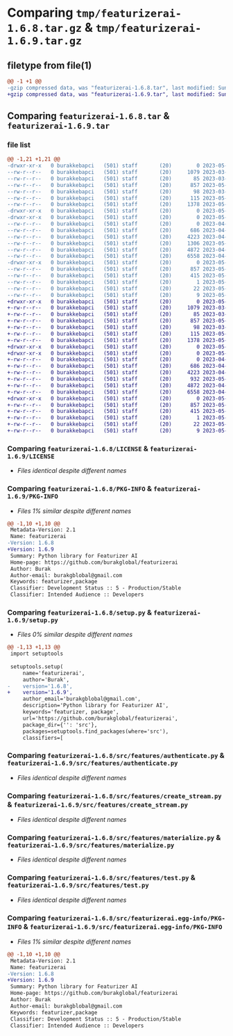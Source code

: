# Comparing `tmp/featurizerai-1.6.8.tar.gz` & `tmp/featurizerai-1.6.9.tar.gz`

## filetype from file(1)

```diff
@@ -1 +1 @@
-gzip compressed data, was "featurizerai-1.6.8.tar", last modified: Sun May 14 02:45:14 2023, max compression
+gzip compressed data, was "featurizerai-1.6.9.tar", last modified: Sun May 14 02:52:36 2023, max compression
```

## Comparing `featurizerai-1.6.8.tar` & `featurizerai-1.6.9.tar`

### file list

```diff
@@ -1,21 +1,21 @@
-drwxr-xr-x   0 burakkebapci   (501) staff       (20)        0 2023-05-14 02:45:14.113171 featurizerai-1.6.8/
--rw-r--r--   0 burakkebapci   (501) staff       (20)     1079 2023-03-26 20:50:31.000000 featurizerai-1.6.8/LICENSE
--rw-r--r--   0 burakkebapci   (501) staff       (20)       85 2023-03-26 20:50:31.000000 featurizerai-1.6.8/MANIFEST.in
--rw-r--r--   0 burakkebapci   (501) staff       (20)      857 2023-05-14 02:45:14.113236 featurizerai-1.6.8/PKG-INFO
--rw-r--r--   0 burakkebapci   (501) staff       (20)       98 2023-03-26 20:50:31.000000 featurizerai-1.6.8/pyproject.toml
--rw-r--r--   0 burakkebapci   (501) staff       (20)      115 2023-05-14 02:45:14.113572 featurizerai-1.6.8/setup.cfg
--rw-r--r--   0 burakkebapci   (501) staff       (20)     1378 2023-05-14 02:45:08.000000 featurizerai-1.6.8/setup.py
-drwxr-xr-x   0 burakkebapci   (501) staff       (20)        0 2023-05-14 02:45:14.109017 featurizerai-1.6.8/src/
-drwxr-xr-x   0 burakkebapci   (501) staff       (20)        0 2023-05-14 02:45:14.112282 featurizerai-1.6.8/src/features/
--rw-r--r--   0 burakkebapci   (501) staff       (20)        0 2023-04-22 17:23:59.000000 featurizerai-1.6.8/src/features/__init__.py
--rw-r--r--   0 burakkebapci   (501) staff       (20)      686 2023-04-22 23:39:43.000000 featurizerai-1.6.8/src/features/authenticate.py
--rw-r--r--   0 burakkebapci   (501) staff       (20)     4223 2023-04-28 19:36:07.000000 featurizerai-1.6.8/src/features/create_stream.py
--rw-r--r--   0 burakkebapci   (501) staff       (20)     1306 2023-05-14 02:44:54.000000 featurizerai-1.6.8/src/features/custom_schema.py
--rw-r--r--   0 burakkebapci   (501) staff       (20)     4872 2023-04-30 04:27:45.000000 featurizerai-1.6.8/src/features/materialize.py
--rw-r--r--   0 burakkebapci   (501) staff       (20)     6558 2023-04-30 00:07:16.000000 featurizerai-1.6.8/src/features/test.py
-drwxr-xr-x   0 burakkebapci   (501) staff       (20)        0 2023-05-14 02:45:14.113049 featurizerai-1.6.8/src/featurizerai.egg-info/
--rw-r--r--   0 burakkebapci   (501) staff       (20)      857 2023-05-14 02:45:14.000000 featurizerai-1.6.8/src/featurizerai.egg-info/PKG-INFO
--rw-r--r--   0 burakkebapci   (501) staff       (20)      415 2023-05-14 02:45:14.000000 featurizerai-1.6.8/src/featurizerai.egg-info/SOURCES.txt
--rw-r--r--   0 burakkebapci   (501) staff       (20)        1 2023-05-14 02:45:14.000000 featurizerai-1.6.8/src/featurizerai.egg-info/dependency_links.txt
--rw-r--r--   0 burakkebapci   (501) staff       (20)       22 2023-05-14 02:45:14.000000 featurizerai-1.6.8/src/featurizerai.egg-info/requires.txt
--rw-r--r--   0 burakkebapci   (501) staff       (20)        9 2023-05-14 02:45:14.000000 featurizerai-1.6.8/src/featurizerai.egg-info/top_level.txt
+drwxr-xr-x   0 burakkebapci   (501) staff       (20)        0 2023-05-14 02:52:36.997644 featurizerai-1.6.9/
+-rw-r--r--   0 burakkebapci   (501) staff       (20)     1079 2023-03-26 20:50:31.000000 featurizerai-1.6.9/LICENSE
+-rw-r--r--   0 burakkebapci   (501) staff       (20)       85 2023-03-26 20:50:31.000000 featurizerai-1.6.9/MANIFEST.in
+-rw-r--r--   0 burakkebapci   (501) staff       (20)      857 2023-05-14 02:52:36.997713 featurizerai-1.6.9/PKG-INFO
+-rw-r--r--   0 burakkebapci   (501) staff       (20)       98 2023-03-26 20:50:31.000000 featurizerai-1.6.9/pyproject.toml
+-rw-r--r--   0 burakkebapci   (501) staff       (20)      115 2023-05-14 02:52:36.997934 featurizerai-1.6.9/setup.cfg
+-rw-r--r--   0 burakkebapci   (501) staff       (20)     1378 2023-05-14 02:50:39.000000 featurizerai-1.6.9/setup.py
+drwxr-xr-x   0 burakkebapci   (501) staff       (20)        0 2023-05-14 02:52:36.994685 featurizerai-1.6.9/src/
+drwxr-xr-x   0 burakkebapci   (501) staff       (20)        0 2023-05-14 02:52:36.996603 featurizerai-1.6.9/src/features/
+-rw-r--r--   0 burakkebapci   (501) staff       (20)        0 2023-04-22 17:23:59.000000 featurizerai-1.6.9/src/features/__init__.py
+-rw-r--r--   0 burakkebapci   (501) staff       (20)      686 2023-04-22 23:39:43.000000 featurizerai-1.6.9/src/features/authenticate.py
+-rw-r--r--   0 burakkebapci   (501) staff       (20)     4223 2023-04-28 19:36:07.000000 featurizerai-1.6.9/src/features/create_stream.py
+-rw-r--r--   0 burakkebapci   (501) staff       (20)      932 2023-05-14 02:52:31.000000 featurizerai-1.6.9/src/features/custom_schema.py
+-rw-r--r--   0 burakkebapci   (501) staff       (20)     4872 2023-04-30 04:27:45.000000 featurizerai-1.6.9/src/features/materialize.py
+-rw-r--r--   0 burakkebapci   (501) staff       (20)     6558 2023-04-30 00:07:16.000000 featurizerai-1.6.9/src/features/test.py
+drwxr-xr-x   0 burakkebapci   (501) staff       (20)        0 2023-05-14 02:52:36.997512 featurizerai-1.6.9/src/featurizerai.egg-info/
+-rw-r--r--   0 burakkebapci   (501) staff       (20)      857 2023-05-14 02:52:36.000000 featurizerai-1.6.9/src/featurizerai.egg-info/PKG-INFO
+-rw-r--r--   0 burakkebapci   (501) staff       (20)      415 2023-05-14 02:52:36.000000 featurizerai-1.6.9/src/featurizerai.egg-info/SOURCES.txt
+-rw-r--r--   0 burakkebapci   (501) staff       (20)        1 2023-05-14 02:52:36.000000 featurizerai-1.6.9/src/featurizerai.egg-info/dependency_links.txt
+-rw-r--r--   0 burakkebapci   (501) staff       (20)       22 2023-05-14 02:52:36.000000 featurizerai-1.6.9/src/featurizerai.egg-info/requires.txt
+-rw-r--r--   0 burakkebapci   (501) staff       (20)        9 2023-05-14 02:52:36.000000 featurizerai-1.6.9/src/featurizerai.egg-info/top_level.txt
```

### Comparing `featurizerai-1.6.8/LICENSE` & `featurizerai-1.6.9/LICENSE`

 * *Files identical despite different names*

### Comparing `featurizerai-1.6.8/PKG-INFO` & `featurizerai-1.6.9/PKG-INFO`

 * *Files 1% similar despite different names*

```diff
@@ -1,10 +1,10 @@
 Metadata-Version: 2.1
 Name: featurizerai
-Version: 1.6.8
+Version: 1.6.9
 Summary: Python library for Featurizer AI
 Home-page: https://github.com/burakglobal/featurizerai
 Author: Burak
 Author-email: burakgblobal@gmail.com
 Keywords: featurizer,package
 Classifier: Development Status :: 5 - Production/Stable
 Classifier: Intended Audience :: Developers
```

### Comparing `featurizerai-1.6.8/setup.py` & `featurizerai-1.6.9/setup.py`

 * *Files 0% similar despite different names*

```diff
@@ -1,13 +1,13 @@
 import setuptools
 
 setuptools.setup(
     name='featurizerai',
     author='Burak',
-    version='1.6.8',
+    version='1.6.9',
     author_email='burakgblobal@gmail.com',
     description='Python library for Featurizer AI',
     keywords='featurizer, package',
     url='https://github.com/burakglobal/featurizerai',
     package_dir={'': 'src'},
     packages=setuptools.find_packages(where='src'),
     classifiers=[
```

### Comparing `featurizerai-1.6.8/src/features/authenticate.py` & `featurizerai-1.6.9/src/features/authenticate.py`

 * *Files identical despite different names*

### Comparing `featurizerai-1.6.8/src/features/create_stream.py` & `featurizerai-1.6.9/src/features/create_stream.py`

 * *Files identical despite different names*

### Comparing `featurizerai-1.6.8/src/features/materialize.py` & `featurizerai-1.6.9/src/features/materialize.py`

 * *Files identical despite different names*

### Comparing `featurizerai-1.6.8/src/features/test.py` & `featurizerai-1.6.9/src/features/test.py`

 * *Files identical despite different names*

### Comparing `featurizerai-1.6.8/src/featurizerai.egg-info/PKG-INFO` & `featurizerai-1.6.9/src/featurizerai.egg-info/PKG-INFO`

 * *Files 1% similar despite different names*

```diff
@@ -1,10 +1,10 @@
 Metadata-Version: 2.1
 Name: featurizerai
-Version: 1.6.8
+Version: 1.6.9
 Summary: Python library for Featurizer AI
 Home-page: https://github.com/burakglobal/featurizerai
 Author: Burak
 Author-email: burakgblobal@gmail.com
 Keywords: featurizer,package
 Classifier: Development Status :: 5 - Production/Stable
 Classifier: Intended Audience :: Developers
```

